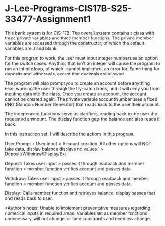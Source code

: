 # J-Lee-Programs-CIS17B-S25-33477-Assignment1
This bank system is for CIS-17B. The overall system contains a class with three private variables and three member functions.
The private member variables are accessed through the constructor, of which the default variables are 0 and blank.

For this program to work, the user must input integer numbers as an option for the switch cases. Anything that isn't an integer
will cause the program to run an infinite loop, of which I cannot implement an error for. Same thing for deposits and withdrawls, except that decimals are allowed.

The program will also prompt you to create an account before anything else, warning the user through the try-catch block, and it will deny you from inputing data into the class.
Once you create an account, the account cannot be created again. The private variable accountNumber uses a fixed RNG (Random Number Generator) that reads back to the user their account.

The independent functions serve as clarifiers, reading back to the user the requested ammount. The display function gets the balance and also reads it back.

In this instruction set, I will describe the actions in this program.

User Prompt > User input > Account creation (All other options will NOT take data, display balance displays no values.) > Deposit/Withdraw/Display/Exit

Deposit:  Takes user input > passes it through readback and member function > member function verifies account and passes data.

Withdraw: Takes user input > passes it through readback and member function > member function verifies account and passes data.

Display: Calls member function and retrieves balance, display passes that and reads back to user.



*Author's notes: Unable to implement preventative measures regarding numerical inputs in required areas.
Variables set as member functions unnecessary, will not change for time constraints and needless change. 
